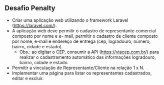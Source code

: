 ## Desafio Penalty
- Criar uma aplicação web utilizando o framework Laravel (https://laravel.com/).
- A aplicação web deve permitir o cadastro de representante comercial composto por nome e e-
mail, permitir o cadastro de cliente composto por nome, e-mail e endereço de entrega (cep,
logradouro, número, bairro, cidade e estado).
    - Obs.: ao digitar o CEP, consumir a API (https://viacep.com.br/) para realizar o cadastramento
    automático das informações logradouro, bairro, cidade e estado.
- Permitir a vinculação de Representante/Cliente na relação 1 x N.
- Implementar uma página para listar os representantes cadastrados, editar e excluir.
